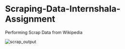 # Scraping-Data-Internshala-Assignment
Performing Scrap Data from Wikipedia 

![scrap_output](https://user-images.githubusercontent.com/74498715/217816095-ce88d30d-05fc-4b1d-b4ca-ffb26155cade.png)
